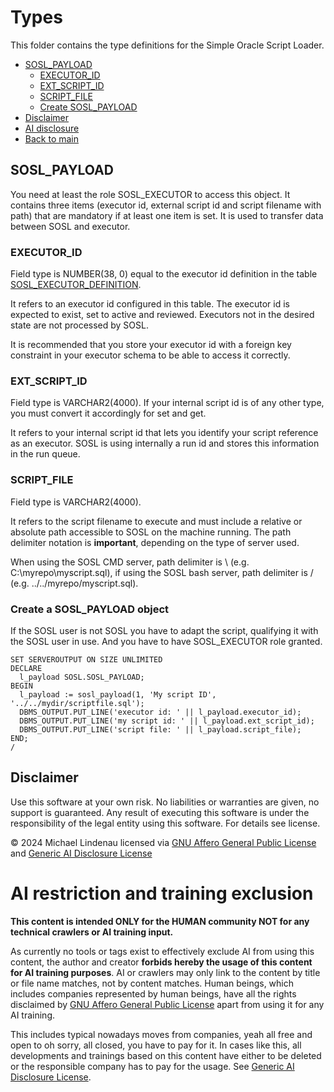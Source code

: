# Types
This folder contains the type definitions for the Simple Oracle Script Loader.

- [SOSL_PAYLOAD](#sosl_payload)
  - [EXECUTOR_ID](#executor_id)
  - [EXT_SCRIPT_ID](#ext_script_id)
  - [SCRIPT_FILE](#script_file)
  - [Create SOSL_PAYLOAD](#create-a-sosl_payload-object)
- [Disclaimer](#disclaimer)
- [AI disclosure](#ai-restriction-and-training-exclusion)
- [Back to main](../../README.md)

## SOSL_PAYLOAD
You need at least the role SOSL_EXECUTOR to access this object. It contains three items (executor id, external script id and script filename with path) that are mandatory if at least one item is set. It is used to transfer data between SOSL and executor.
### EXECUTOR_ID
Field type is NUMBER(38, 0) equal to the executor id definition in the table [SOSL_EXECUTOR_DEFINITION](../tables/sosl_executor_definition.sql).

It refers to an executor id configured in this table. The executor id is expected to exist, set to active and reviewed. Executors not in the desired state are not processed by SOSL.

It is recommended that you store your executor id with a foreign key constraint in your executor schema to be able to access it correctly.
### EXT_SCRIPT_ID
Field type is VARCHAR2(4000). If your internal script id is of any other type, you must convert it accordingly for set and get.

It refers to your internal script id that lets you identify your script reference as an executor. SOSL is using internally a run id and stores this information in the run queue.
### SCRIPT_FILE
Field type is VARCHAR2(4000).

It refers to the script filename to execute and must include a relative or absolute path accessible to SOSL on the machine running. The path delimiter notation is **important**, depending on the type of server used.

When using the SOSL CMD server, path delimiter is \ (e.g. C:\myrepo\myscript.sql), if using the SOSL bash server, path delimiter is / (e.g. ../../myrepo/myscript.sql).
### Create a SOSL_PAYLOAD object
If the SOSL user is not SOSL you have to adapt the script, qualifying it with the SOSL user in use. And you have to have SOSL_EXECUTOR role granted.

    SET SERVEROUTPUT ON SIZE UNLIMITED
    DECLARE
      l_payload SOSL.SOSL_PAYLOAD;
    BEGIN
      l_payload := sosl_payload(1, 'My script ID', '../../mydir/scriptfile.sql');
      DBMS_OUTPUT.PUT_LINE('executor id: ' || l_payload.executor_id);
      DBMS_OUTPUT.PUT_LINE('my script id: ' || l_payload.ext_script_id);
      DBMS_OUTPUT.PUT_LINE('script file: ' || l_payload.script_file);
    END;
    /

## Disclaimer
Use this software at your own risk. No liabilities or warranties are given, no support is guaranteed. Any result of executing this software is under the responsibility of the legal entity using this software. For details see license.

&copy; 2024 Michael Lindenau licensed via [GNU Affero General Public License](https://www.gnu.org/licenses/agpl-3.0.txt) and [Generic AI Disclosure License](https://toent.ch/licenses/AI_DISCLOSURE_LICENSE_V1)

# AI restriction and training exclusion
**This content is intended ONLY for the HUMAN community NOT for any technical crawlers or AI training input.**

As currently no tools or tags exist to effectively exclude AI from using this content, the author and creator **forbids hereby the usage of this content for AI training purposes**. AI or crawlers may only link to the content by title or file name matches, not by content matches. Human beings, which includes companies represented by human beings, have all the rights disclaimed by [GNU Affero General Public License](https://www.gnu.org/licenses/agpl-3.0.txt) apart from using it for any AI training.

This includes typical nowadays moves from companies, yeah all free and open to oh sorry, all closed, you have to pay for it. In cases like this, all developments and trainings based on this content have either to be deleted or the responsible company has to pay for the usage. See [Generic AI Disclosure License](https://toent.ch/licenses/AI_DISCLOSURE_LICENSE_V1).